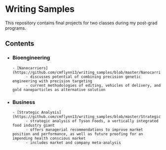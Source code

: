 # Writing Samples
This repository contains final projects for two classes during my post-grad programs. 


## Contents
- ### Bioengineering

      - [Nanocarriers](https://github.com/cmflynn13/writing_samples/blob/master/Nanocarriers.pdf):
            - discusses potential of combining precision genetic engineering with precision targeting
            - current methodologies of editing, vehicles of delivery, and gold nanoparticles as alternative solution

- ### Business

      - [Strategic Analysis](https://github.com/cmflynn13/writing_samples/blob/master/Strategic%20Analysis%20.pdf):
            - strategic analysis of Tyson Foods, a vertically integrated food industry giant
            - offers managerial recommendations to improve market position and performance, as well as future proofing for an impending health conscious market 
            - includes market and company meta-analysis 
